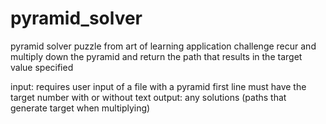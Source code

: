 # pyramid_solver
pyramid solver puzzle from art of learning application challenge
recur and multiply down the pyramid and return the path that results in
the target value specified

input: requires user input of a file with a pyramid
	first line must have the target number with or without text
output: any solutions (paths that generate target when multiplying)